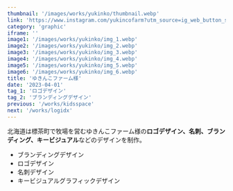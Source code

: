 ```yaml
---
thumbnail: '/images/works/yukinko/thumbnail.webp'
link: 'https://www.instagram.com/yukincofarm?utm_source=ig_web_button_share_sheet&igsh=ZDNlZDc0MzIxNw=='
category: 'graphic'
iframe: ''
image1: '/images/works/yukinko/img_1.webp'
image2: '/images/works/yukinko/img_2.webp'
image3: '/images/works/yukinko/img_3.webp'
image4: '/images/works/yukinko/img_4.webp'
image5: '/images/works/yukinko/img_5.webp'
image6: '/images/works/yukinko/img_6.webp'
title: 'ゆきんこファーム様'
date: '2023-04-01'
tag_1: 'ロゴデザイン'
tag_2: 'ブランディングデザイン'
previous: '/works/kidsspace'
next: '/works/logidx'
---
```


北海道は標茶町で牧場を営むゆきんこファーム様の**ロゴデザイン、名刺、ブランディング、キービジュアル**などのデザインを制作。

- ブランディングデザイン
- ロゴデザイン
- 名刺デザイン
- キービジュアルグラフィックデザイン

